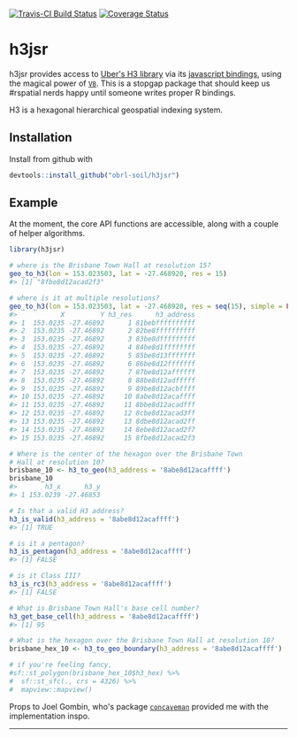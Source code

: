 <!-- README.md is generated from README.Rmd. Please edit that file -->
[![Travis-CI Build Status](https://travis-ci.com/obrl-soil/h3jsr.svg?branch=master)](https://travis-ci.com/obrl-soil/h3jsr) [![Coverage Status](https://img.shields.io/codecov/c/github/obrl-soil/h3jsr/master.svg)](https://codecov.io/github/obrl-soil/h3jsr?branch=master)

h3jsr
=====

h3jsr provides access to [Uber's H3 library](https://github.com/uber/h3) via its [javascript bindings](https://github.com/uber/h3-js), using the magical power of [`V8`](https://github.com/jeroen/v8). This is a stopgap package that should keep us \#rspatial nerds happy until someone writes proper R bindings.

H3 is a hexagonal hierarchical geospatial indexing system.

Installation
------------

Install from github with

``` r
devtools::install_github("obrl-soil/h3jsr")
```

Example
-------

At the moment, the core API functions are accessible, along with a couple of helper algorithms.

``` r
library(h3jsr)

# where is the Brisbane Town Hall at resolution 15?
geo_to_h3(lon = 153.023503, lat = -27.468920, res = 15)
#> [1] "8fbe8d12acad2f3"

# where is it at multiple resolutions?
geo_to_h3(lon = 153.023503, lat = -27.468920, res = seq(15), simple = FALSE)
#>           X         Y h3_res      h3_address
#> 1  153.0235 -27.46892      1 81bebffffffffff
#> 2  153.0235 -27.46892      2 82be8ffffffffff
#> 3  153.0235 -27.46892      3 83be8dfffffffff
#> 4  153.0235 -27.46892      4 84be8d1ffffffff
#> 5  153.0235 -27.46892      5 85be8d13fffffff
#> 6  153.0235 -27.46892      6 86be8d12fffffff
#> 7  153.0235 -27.46892      7 87be8d12affffff
#> 8  153.0235 -27.46892      8 88be8d12adfffff
#> 9  153.0235 -27.46892      9 89be8d12acbffff
#> 10 153.0235 -27.46892     10 8abe8d12acaffff
#> 11 153.0235 -27.46892     11 8bbe8d12acadfff
#> 12 153.0235 -27.46892     12 8cbe8d12acad3ff
#> 13 153.0235 -27.46892     13 8dbe8d12acad2ff
#> 14 153.0235 -27.46892     14 8ebe8d12acad2f7
#> 15 153.0235 -27.46892     15 8fbe8d12acad2f3

# Where is the center of the hexagon over the Brisbane Town 
# Hall at resolution 10?
brisbane_10 <- h3_to_geo(h3_address = '8abe8d12acaffff')
brisbane_10
#>       h3_x      h3_y
#> 1 153.0239 -27.46853

# Is that a valid H3 address?
h3_is_valid(h3_address = '8abe8d12acaffff')
#> [1] TRUE

# is it a pentagon?
h3_is_pentagon(h3_address = '8abe8d12acaffff')
#> [1] FALSE

# is it Class III?
h3_is_rc3(h3_address = '8abe8d12acaffff')
#> [1] FALSE

# What is Brisbane Town Hall's base cell number?
h3_get_base_cell(h3_address = '8abe8d12acaffff')
#> [1] 95

# What is the hexagon over the Brisbane Town Hall at resolution 10?
brisbane_hex_10 <- h3_to_geo_boundary(h3_address = '8abe8d12acaffff')

# if you're feeling fancy,
#sf::st_polygon(brisbane_hex_10$h3_hex) %>%
#  sf::st_sfc(., crs = 4326) %>%
#  mapview::mapview()
```

Props to Joel Gombin, who's package [`concaveman`](https://github.com/joelgombin/concaveman) provided me with the implementation inspo.

------------------------------------------------------------------------
